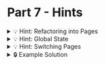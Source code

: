 # Part 7 - Hints

<details>
<summary>💡 Hint: Refactoring into Pages</summary>

Think about what parts of the App.js belong to which page. Move these parts into that "page component" e.g.:

```js
// in pages/Home.js

export default function Home({???}){
  const [albums, setAlbums] = useState([]);

  useEffect(() => {
    //fetch featured albums!
  useEffect(() => {
    //fetch featured albums!
  }, ??)

  return <AlbumList albums={albums} ...>
}
```

</details>

<details>
<summary>💡 Hint: Global State</summary>

There are states that need to be global, i.e. need to be accessed by the entire app. They must be placed into the App.js and passed to the pages via props:

```js
// in App.js

export default function App(){
  const [savedAlbumIds, setSavedAlbumIds] = useLocalStorageState(...);

  //...

  return <>
    <Home savedAlbumIds={savedAlbumIds} />
    //...
    <Search savedAlbumIds={savedAlbumIds} />
    //...
    <SavedAlbums savedAlbumIds={savedAlbumIds} />
  </>
}
```

</details>

<details>
<summary>💡 Hint: Switching Pages</summary>

You need a state which tracks the currently visible page. With this you can conditionally render only one of the three page components. (This is only one possible solution for disabling the not selected pages, there might be an even better solution!). The Navigation bar needs to be able to set the currentPage when one of its buttons are clicked.

```js
// in App.js

export default function App() {
  const [currentPage, setCurrentPage] = useState("HOME");

  //...

  return (
    <>
      {currentPage === "HOME" && <Home savedAlbumIds={savedAlbumIds} />}
      {currentPage === "SEARCH" && <Search savedAlbumIds={savedAlbumIds} />}
      //...
    </>
  );
}
```

</details>

<details>
<summary>🔒 Example Solution </summary>
Only check this solution after giving this part a good try!

[🔗 Part 7 Example Solution](https://github.com/neuefische-web-demos/theme-creator-example-solution/tree/part-7)

</details>
